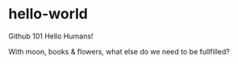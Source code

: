 # hello-world
Github 101
Hello Humans!

With moon, books & flowers, what else do we need to be fullfilled?
